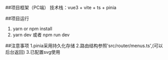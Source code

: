##项目框架（PC端）
  技术栈：vue3 + vite + ts + pinia 

##项目运行
 1. yarn or npm install
 2. yarn dev 或者 npm run dev

##注意事项
  1.pinia采用持久化存储
  2.路由结构参照'src/router/menus.ts',(可以后台返回)
  3.已配置svg使用
